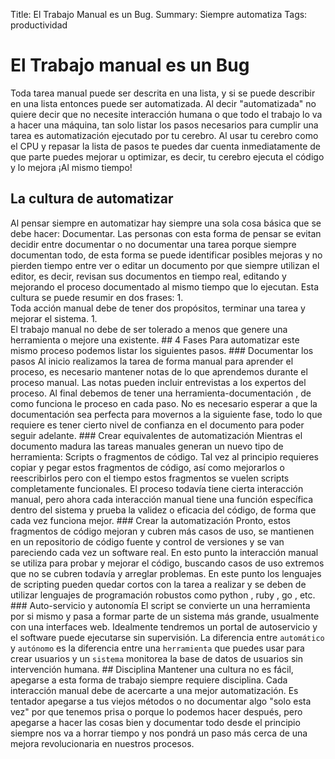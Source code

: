 Title: El Trabajo Manual es un Bug.
Summary: Siempre automatiza
Tags: productividad
# El Trabajo manual es un Bug
Toda tarea manual puede ser descrita en una lista, y si se puede describir en una lista entonces puede ser automatizada. Al decir "automatizada" no quiere decir que no necesite interacción humana o que todo el trabajo lo va a hacer una máquina, tan solo listar los pasos necesarios para cumplir una tarea es automatización ejecutado por tu cerebro. Al usar tu cerebro como el CPU
y repasar la lista de pasos te puedes dar cuenta inmediatamente de que parte puedes mejorar u optimizar, es decir, tu cerebro ejecuta el código y lo mejora ¡Al mismo tiempo!

## La cultura de automatizar 
Al pensar siempre en automatizar hay siempre una sola cosa básica que se debe hacer: Documentar. Las personas con esta forma de pensar se evitan decidir entre documentar o no documentar una tarea porque siempre documentan todo, de esta forma se puede identificar posibles mejoras y no pierden tiempo entre ver o editar un documento por que siempre utilizan el editor, es decir, revisan sus documentos en tiempo real, editando y mejorando el proceso documentado al mismo tiempo que lo ejecutan. Esta cultura se puede resumir en dos frases: 1.   
Toda acción manual debe de tener dos propósitos, terminar una tarea y mejorar el sistema. 1.   
El trabajo manual no debe de ser tolerado a menos que genere una herramienta o mejore una existente. ##
4 Fases Para automatizar este mismo proceso podemos listar los siguientes pasos. ###
Documentar los pasos Al inicio realizamos la tarea de forma manual para aprender el proceso, es necesario mantener notas de lo que aprendemos durante el proceso manual. Las notas pueden incluir entrevistas a los expertos del proceso. Al final debemos de tener una herramienta-documentación
, de como funciona le proceso en cada paso. No es necesario esperar a que la documentación sea perfecta para movernos a la siguiente fase, todo lo que requiere es tener cierto nivel de confianza en el documento para poder seguir adelante. ###
Crear equivalentes de automatización Mientras el documento madura las tareas manuales generan un nuevo tipo de herramienta: Scripts
o fragmentos de código. Tal vez al principio requieres copiar y pegar estos fragmentos de código, así como mejorarlos o reescribirlos pero con el tiempo estos fragmentos se vuelen scripts
completamente funcionales. El proceso todavía tiene cierta interacción manual, pero ahora cada interacción manual tiene una función específica dentro del sistema y prueba la validez o eficacia del código, de forma que cada vez funciona mejor. ###
Crear la automatización Pronto, estos fragmentos de código mejoran y cubren más casos de uso, se mantienen en un repositorio de código fuente y control de versiones y se van pareciendo cada vez un software real. En esto punto la interacción manual se utiliza para probar y mejorar el código, buscando casos de uso extremos que no se cubren todavía y arreglar problemas. En este punto los lenguajes de scripting
pueden quedar cortos con la tarea a realizar y se deben de utilizar lenguajes de programación robustos como python
, ruby
, go
 ,
etc. ###
Auto-servicio
y autonomía El script
se convierte un una herramienta por si mismo y pasa a formar parte de un sistema más grande, usualmente con una interfaces web. Idealmente tendremos un portal de autoservicio y el software puede ejecutarse sin supervisión. La diferencia entre `automático` y `autónomo` es la diferencia entre una `herramienta` que puedes usar para crear usuarios y un `sistema`  monitorea la base de datos de usuarios sin
intervención humana. ##
Disciplina Mantener una cultura no es fácil, apegarse a esta forma de trabajo siempre requiere disciplina. Cada interacción manual debe de acercarte a una mejor automatización. Es tentador apegarse a tus viejos métodos o no documentar algo "solo esta vez" por que tenemos prisa o porque lo podemos hacer después, pero apegarse a hacer las cosas bien y documentar todo desde el principio siempre nos va a horrar tiempo y nos pondrá un paso más cerca de una mejora revolucionaria en nuestros procesos.
